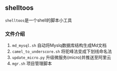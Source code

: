 ## shelltoos

`shelltoos`是一个shell的脚本小工具

### 文件介绍

1. `md_mysql.sh` 自动将Myslq数据库结构生成Md文档
2. `camel_to_underscore.sh` 将驼峰法变成下划线命名法 
3. `update_micro.py` 升级微服务(micro)并推送至阿里云
4. `mgr.sh` 项目管理脚本
